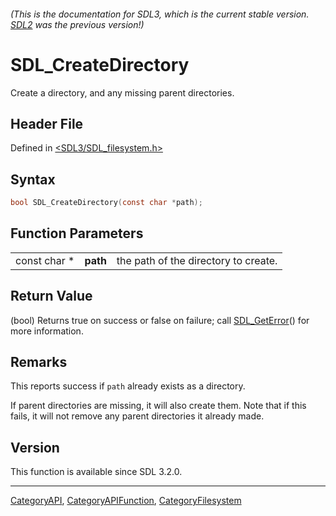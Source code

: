 ###### (This is the documentation for SDL3, which is the current stable version. [SDL2](https://wiki.libsdl.org/SDL2/) was the previous version!)
# SDL_CreateDirectory

Create a directory, and any missing parent directories.

## Header File

Defined in [<SDL3/SDL_filesystem.h>](https://github.com/libsdl-org/SDL/blob/main/include/SDL3/SDL_filesystem.h)

## Syntax

```c
bool SDL_CreateDirectory(const char *path);
```

## Function Parameters

|              |          |                                      |
| ------------ | -------- | ------------------------------------ |
| const char * | **path** | the path of the directory to create. |

## Return Value

(bool) Returns true on success or false on failure; call
[SDL_GetError](SDL_GetError)() for more information.

## Remarks

This reports success if `path` already exists as a directory.

If parent directories are missing, it will also create them. Note that if
this fails, it will not remove any parent directories it already made.

## Version

This function is available since SDL 3.2.0.

----
[CategoryAPI](CategoryAPI), [CategoryAPIFunction](CategoryAPIFunction), [CategoryFilesystem](CategoryFilesystem)

